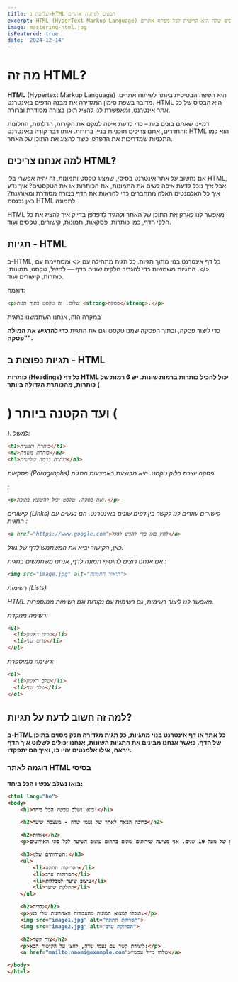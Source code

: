 ```yaml
---
title: שליטה ב-HTML הבסיס לפיתוח אתרים
excerpt: HTML (HyperText Markup Language) הוא שפת סימון עיקרית לבניית אתרי אינטרנט. הבנת הבסיס שלה היא קריטית לכל מפתח אתרים.
image: mastering-html.jpg
isFeatured: true
date: '2024-12-14'
---
```


# מה זה HTML?

**HTML** (Hypertext Markup Language) היא השפה הבסיסית ביותר לפיתוח אתרים. מדובר בשפת סימון המגדירה את מבנה הדפים באינטרנט. HTML היא הבסיס של כל אתר אינטרנט, ומאפשרת לנו להציג תוכן בצורה מסודרת וברורה.

דמיינו שאתם בונים בית – כדי לדעת איפה למקם את הקירות, הדלתות, החלונות והחדרים, אתם צריכים תוכניות בניין ברורות. אותו דבר קורה באינטרנט: HTML הוא כמו התכניות שמדריכות את הדפדפן כיצד להציג את התוכן של האתר.

## למה אנחנו צריכים HTML?

אם נחשוב על אתר אינטרנט בסיסי, שמציג טקסט ותמונות, זה יהיה אפשרי בלי HTML, אבל איך נוכל לדעת איפה לשים את התמונות, את הכותרות או את הטקסטים? איך נדע איך כל האלמנטים האלה מתחברים כדי להראות את הדף בצורה מסודרת ומאורגנת? כאן נכנסת HTML לתמונה.

HTML מאפשר לנו לארגן את התוכן של האתר ולהגיד לדפדפן בדיוק איך להציג את כל חלקי הדף, כמו כותרות, פסקאות, תמונות, קישורים, טפסים ועוד.

## תגיות - HTML

ב-HTML, כל דף אינטרנט בנוי מתוך תגיות. כל תגית מתחילה עם <> ומסתיימת עם </>. התגיות משמשות כדי להגדיר חלקים שונים בדף — למשל, טקסט, תמונות, כותרות, קישורים ועוד.

דוגמה:

```html
<p>שלום, זה טקסט בתוך תגית <strong>פסקה</strong>.</p>
```
במקרה הזה, אנחנו השתמשנו בתגית <p> כדי ליצור פסקה, ובתוך הפסקה שמנו טקסט וגם את התגית <strong> כדי להדגיש את המילה "פסקה".

## תגיות נפוצות ב - HTML

כותרות (Headings)
כל דף HTML יכול להכיל כותרות ברמות שונות. יש 6 רמות של כותרות, מהכותרת הגדולה ביותר (<h1>) ועד הקטנה ביותר (<h6>). למשל:

```html
<h1>כותרת ראשית</h1>
<h2>כותרת משנית</h2>
<h3>כותרת ברמה שלישית</h3>
```
פסקאות (Paragraphs)
פסקה יוצרת בלוק טקסט. היא מבוצעת באמצעות התגית <p>:

```html
<p>זאת פסקה. טקסט יכול להימצא בתוכה.</p>
```
קישורים (Links)
קישורים עוזרים לנו לקשר בין דפים שונים באינטרנט. הם נעשים עם התגית <a>:

```html
<a href="https://www.google.com">לחץ כאן כדי להגיע לגוגל</a>
```
כאן, הקישור יביא את המשתמש לדף של גוגל.

אם אנחנו רוצים להוסיף תמונה לדף, אנחנו משתמשים בתגית <img>:
```html
<img src="image.jpg" alt="תיאור התמונה">
```
רשימות (Lists)

HTML מאפשר לנו ליצור רשימות, גם רשימות עם נקודות וגם רשימות ממוספרות.

רשימה מנוקדת:

```html
<ul>
  <li>פריט ראשון</li>
  <li>פריט שני</li>
</ul>
```
רשימה ממוספרת:

```html
<ol>
  <li>שלב ראשון</li>
  <li>שלב שני</li>
</ol>
```
## למה זה חשוב לדעת על תגיות?

ב-HTML כל אתר או דף אינטרנט בנוי מתגיות, כל תגית מגדירה חלק מסוים בתוכן של הדף. כאשר אנחנו מבינים את התגיות השונות, אנחנו יכולים לשלוט איך הדף ייראה, אילו אלמנטים יהיו בו, ואיך הם יתפקדו.


### דוגמה לאתר HTML בסיסי

בואו נשלב עכשיו הכל ביחד:

```html
<html lang="he">
<body>
    <h1>בואו נשלב עכשיו הכל ביחד!</h1>

    <h2>ברוכה הבאה לאתר של נעמי שדה - מעצבת שיער</h2>

    <h2>אודות</h2>
    <p>נעמי שדה היא מעצבת שיער עם ניסיון של מעל 10 שנים. אני מציעה שירותים שונים בתחום עיצוב השיער לכל סוגי האירועים.</p>

    <h3>השירותים שלנו:</h3>
    <ul>
        <li>תסרוקות חתונה</li>
        <li>תסרוקות ערב</li>
        <li>עיצוב שיער למכללות</li>
        <li>החלקת שיער</li>
    </ul>

    <h2>גלריה</h2>
    <p>תוכלו למצוא תמונות מהעבודות האחרונות שלי כאן:</p>
    <img src="image1.jpg" alt="תסרוקת חתונה">
    <img src="image2.jpg" alt="תסרוקת ערב">

    <h2>צור קשר</h2>
    <p>ליצירת קשר עם נעמי שדה, לחצו על הקישור הבא:</p>
    <a href="mailto:naomi@example.com">שלחו מייל עכשיו</a>

</body>
</html>
```
